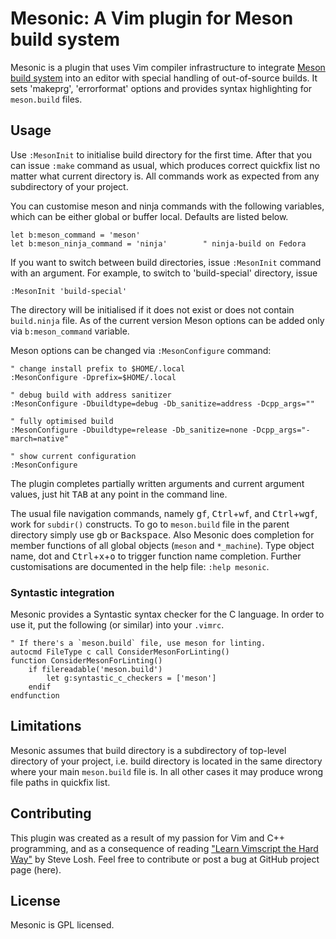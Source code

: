 # Mesonic: A Vim plugin for Meson build system

Mesonic is a plugin that uses Vim compiler infrastructure to integrate
[Meson build system](https://mesonbuild.com/) into an editor with special
handling of out-of-source builds. It sets 'makeprg', 'errorformat' options and
provides syntax highlighting for ``meson.build`` files.

## Usage

Use ``:MesonInit`` to initialise build directory for the first time. After that
you can issue ``:make`` command as usual, which produces correct quickfix list
no matter what current directory is. All commands work as expected from any
subdirectory of your project.

You can customise meson and ninja commands with the following variables, which
can be either global or buffer local. Defaults are listed below.

```vim
let b:meson_command = 'meson'
let b:meson_ninja_command = 'ninja'        " ninja-build on Fedora
```

If you want to switch between build directories, issue ``:MesonInit`` command with an
argument. For example, to switch to 'build-special' directory, issue

```vim
:MesonInit 'build-special'
```

The directory will be initialised if it does not exist or does not contain
``build.ninja`` file. As of the current version Meson options can be added only via
``b:meson_command`` variable.

Meson options can be changed via ``:MesonConfigure`` command:

```vim
" change install prefix to $HOME/.local
:MesonConfigure -Dprefix=$HOME/.local

" debug build with address sanitizer
:MesonConfigure -Dbuildtype=debug -Db_sanitize=address -Dcpp_args=""

" fully optimised build
:MesonConfigure -Dbuildtype=release -Db_sanitize=none -Dcpp_args="-march=native"

" show current configuration
:MesonConfigure
```

The plugin completes partially written arguments and current argument values,
just hit <kbd>TAB</kbd> at any point in the command line.

The usual file navigation commands, namely <kbd>g</kbd><kbd>f</kbd>,
<kbd>Ctrl</kbd>+<kbd>w</kbd><kbd>f</kbd>, and
<kbd>Ctrl</kbd>+<kbd>w</kbd><kbd>g</kbd><kbd>f</kbd>, work for `subdir()`
constructs. To go to ``meson.build`` file in the parent directory simply use
<kbd>g</kbd><kbd>b</kbd> or <kbd>Backspace</kbd>. Also Mesonic does completion
for member functions of all global objects (`meson` and `*_machine`). Type
object name, dot and <kbd>Ctrl</kbd>+<kbd>x</kbd>+<kbd>o</kbd> to trigger
function name completion.  Further customisations are documented in the
help file: ``:help mesonic``.

### Syntastic integration

Mesonic provides a Syntastic syntax checker for the C language. In order to use
it, put the following (or similar) into your ``.vimrc``.

```vim
" If there's a `meson.build` file, use meson for linting.
autocmd FileType c call ConsiderMesonForLinting()
function ConsiderMesonForLinting()
    if filereadable('meson.build')
        let g:syntastic_c_checkers = ['meson']
    endif
endfunction
```

## Limitations

Mesonic assumes that build directory is a subdirectory of top-level directory of
your project, i.e. build directory is located in the same directory where your
main ``meson.build`` file is. In all other cases it may produce wrong file paths
in quickfix list.

## Contributing

This plugin was created as a result of my passion for Vim and C++
programming, and as a consequence of reading
["Learn Vimscript the Hard Way"](http://learnvimscriptthehardway.stevelosh.com/)
by Steve Losh. Feel free to contribute or post a bug at GitHub project page
(here).

## License

Mesonic is GPL licensed.
